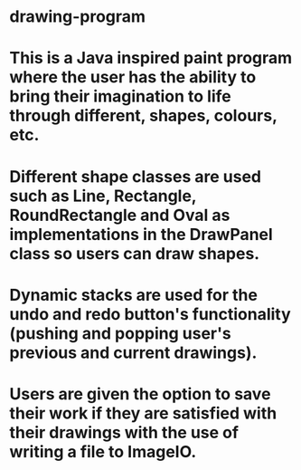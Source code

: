 # drawing-program
# This is a Java inspired paint program where the user has the ability to bring their imagination to life through different, shapes, colours, etc.
# Different shape classes are used such as Line, Rectangle, RoundRectangle and Oval as implementations in the DrawPanel class so users can draw shapes.
# Dynamic stacks are used for the undo and redo button's functionality (pushing and popping user's previous and current drawings).
# Users are given the option to save their work if they are satisfied with their drawings with the use of writing a file to ImageIO.
